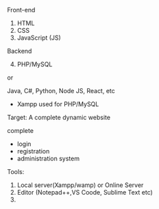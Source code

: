 Front-end 

1. HTML
2. CSS
3. JavaScript (JS)

Backend

4. PHP/MySQL

or 

Java, C#, Python, Node JS, React, etc

* Xampp used for PHP/MySQL


Target: A complete dynamic website

complete
- login 
- registration
- administration system 


Tools: 

1. Local server(Xampp/wamp) or Online Server
2. Editor (Notepad++,VS Coode, Sublime Text etc)
3. 






